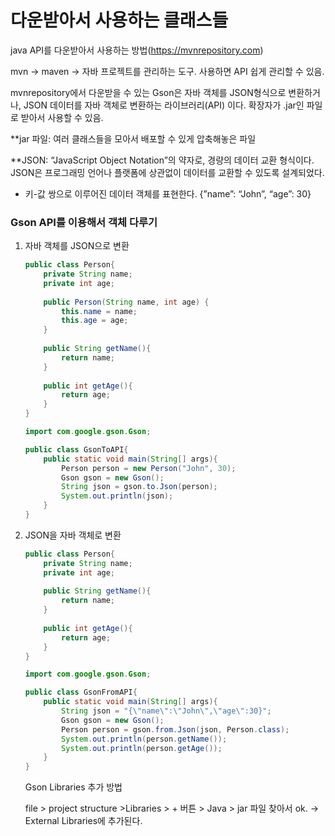 # 다운받아서 사용하는 클래스들

java API를 다운받아서 사용하는 방법(https://mvnrepository.com)

mvn → maven → 자바 프로젝트를 관리하는 도구. 사용하면 API 쉽게 관리할 수 있음.

mvnrepository에서 다운받을 수 있는 Gson은 자바 객체를 JSON형식으로 변환하거나, JSON 데이터를 자바 객체로 변환하는 라이브러리(API) 이다. 확장자가 .jar인 파일로 받아서 사용할 수 있음.

**jar 파일: 여러 클래스들을 모아서 배포할 수 있게 압축해놓은 파일

**JSON: “JavaScript Object Notation”의 약자로, 경량의 데이터 교환 형식이다. JSON은 프로그래밍 언어나 플랫폼에 상관없이 데이터를 교환할 수 있도록 설계되었다.

- 키-값 쌍으로 이루어진 데이터 객체를 표현한다. {”name”: “John”, “age”: 30}

### Gson API를 이용해서 객체 다루기

1. 자바 객체를 JSON으로 변환
    
    ```java
    public class Person{
    	private String name;
    	private int age;
    	
    	public Person(String name, int age) {
    		this.name = name;
    		this.age = age;
    	}
    	
    	public String getName(){
    		return name;
    	}
    	
    	public int getAge(){
    		return age;
    	}
    }
    
    import com.google.gson.Gson;
    
    public class GsonToAPI{
    	public static void main(String[] args){
    		Person person = new Person("John", 30);
    		Gson gson = new Gson();
    		String json = gson.to.Json(person);
    		System.out.println(json);
    	}
    }
    ```
    
2. JSON을 자바 객체로 변환
    
    ```java
    public class Person{
    	private String name;
    	private int age;
    	
    	public String getName(){
    		return name;
    	}
    	
    	public int getAge(){
    		return age;
    	}
    }
    
    import com.google.gson.Gson;
    
    public class GsonFromAPI{
    	public static void main(String[] args){
    		String json = "{\"name\":\"John\",\"age\":30}";
    		Gson gson = new Gson();
    		Person person = gson.from.Json(json, Person.class);
    		System.out.println(person.getName());
    		System.out.println(person.getAge());
    	}
    }
    ```
    
    Gson Libraries 추가 방법
    
    file > project structure >Libraries > + 버튼 > Java > jar 파일 찾아서 ok. → External Libraries에 추가된다.